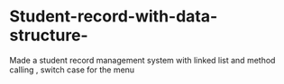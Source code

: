 # Student-record-with-data-structure-
Made a student record management system with linked list and method calling , switch case for the menu
